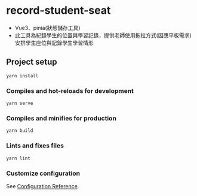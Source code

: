 # record-student-seat
- Vue3、pinia(狀態儲存工具)
- 此工具為紀錄學生的位置與學習記錄，提供老師使用拖拉方式(因應平板需求)安排學生座位與記錄學生學習情形

## Project setup
```
yarn install
```

### Compiles and hot-reloads for development
```
yarn serve
```

### Compiles and minifies for production
```
yarn build
```

### Lints and fixes files
```
yarn lint
```

### Customize configuration
See [Configuration Reference](https://cli.vuejs.org/config/).

